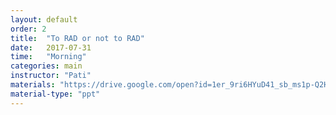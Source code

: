 ```yaml
---
layout: default
order: 2
title:  "To RAD or not to RAD"
date:   2017-07-31
time:   "Morning"
categories: main
instructor: "Pati"
materials: "https://drive.google.com/open?id=1er_9ri6HYuD41_sb_ms1p-Q2HUZsM61VCKIl4jBSqFw"
material-type: "ppt"
---
```


